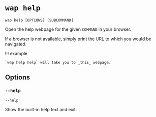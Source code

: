 # `wap help`

`wap help [OPTIONS] [SUBCOMMAND]`

Open the help webpage for the given `COMMAND` in your browser.

If a browser is not available, simply print the URL to which you would be navigated.

!!! example

    `wap help help` will take you to _this_ webpage.

## Options

### `--help`

`--help`

Show the built-in help text and exit.
